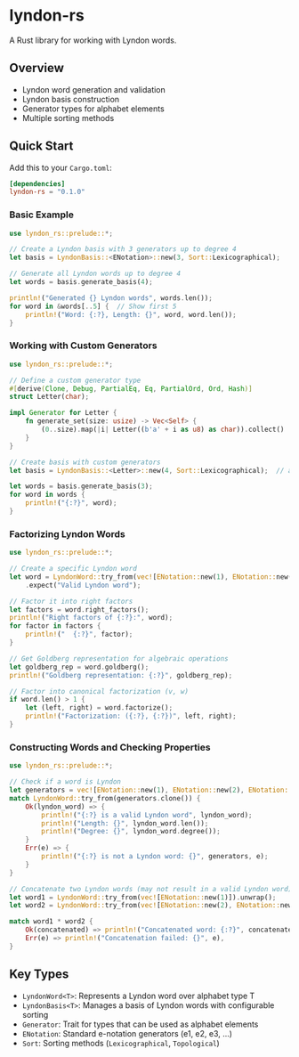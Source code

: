 # lyndon-rs

A Rust library for working with Lyndon words.

## Overview

- Lyndon word generation and validation
- Lyndon basis construction
- Generator types for alphabet elements
- Multiple sorting methods

## Quick Start

Add this to your `Cargo.toml`:

```toml
[dependencies]
lyndon-rs = "0.1.0"
```

### Basic Example

```rust
use lyndon_rs::prelude::*;

// Create a Lyndon basis with 3 generators up to degree 4
let basis = LyndonBasis::<ENotation>::new(3, Sort::Lexicographical);

// Generate all Lyndon words up to degree 4
let words = basis.generate_basis(4);

println!("Generated {} Lyndon words", words.len());
for word in &words[..5] {  // Show first 5
    println!("Word: {:?}, Length: {}", word, word.len());
}
```

### Working with Custom Generators

```rust
use lyndon_rs::prelude::*;

// Define a custom generator type
#[derive(Clone, Debug, PartialEq, Eq, PartialOrd, Ord, Hash)]
struct Letter(char);

impl Generator for Letter {
    fn generate_set(size: usize) -> Vec<Self> {
        (0..size).map(|i| Letter((b'a' + i as u8) as char)).collect()
    }
}

// Create basis with custom generators
let basis = LyndonBasis::<Letter>::new(4, Sort::Lexicographical);  // a, b, c, d

let words = basis.generate_basis(3);
for word in words {
    println!("{:?}", word);
}
```

### Factorizing Lyndon Words

```rust
use lyndon_rs::prelude::*;

// Create a specific Lyndon word
let word = LyndonWord::try_from(vec![ENotation::new(1), ENotation::new(2), ENotation::new(1)])
    .expect("Valid Lyndon word");

// Factor it into right factors
let factors = word.right_factors();
println!("Right factors of {:?}:", word);
for factor in factors {
    println!("  {:?}", factor);
}

// Get Goldberg representation for algebraic operations
let goldberg_rep = word.goldberg();
println!("Goldberg representation: {:?}", goldberg_rep);

// Factor into canonical factorization (v, w)
if word.len() > 1 {
    let (left, right) = word.factorize();
    println!("Factorization: ({:?}, {:?})", left, right);
}
```

### Constructing Words and Checking Properties

```rust
use lyndon_rs::prelude::*;

// Check if a word is Lyndon
let generators = vec![ENotation::new(1), ENotation::new(2), ENotation::new(1), ENotation::new(3)];
match LyndonWord::try_from(generators.clone()) {
    Ok(lyndon_word) => {
        println!("{:?} is a valid Lyndon word", lyndon_word);
        println!("Length: {}", lyndon_word.len());
        println!("Degree: {}", lyndon_word.degree());
    }
    Err(e) => {
        println!("{:?} is not a Lyndon word: {}", generators, e);
    }
}

// Concatenate two Lyndon words (may not result in a valid Lyndon word)
let word1 = LyndonWord::try_from(vec![ENotation::new(1)]).unwrap();
let word2 = LyndonWord::try_from(vec![ENotation::new(2), ENotation::new(3)]).unwrap();

match word1 * word2 {
    Ok(concatenated) => println!("Concatenated word: {:?}", concatenated),
    Err(e) => println!("Concatenation failed: {}", e),
}
```


## Key Types

- `LyndonWord<T>`: Represents a Lyndon word over alphabet type T
- `LyndonBasis<T>`: Manages a basis of Lyndon words with configurable sorting
- `Generator`: Trait for types that can be used as alphabet elements
- `ENotation`: Standard e-notation generators (e1, e2, e3, ...)
- `Sort`: Sorting methods (`Lexicographical`, `Topological`)